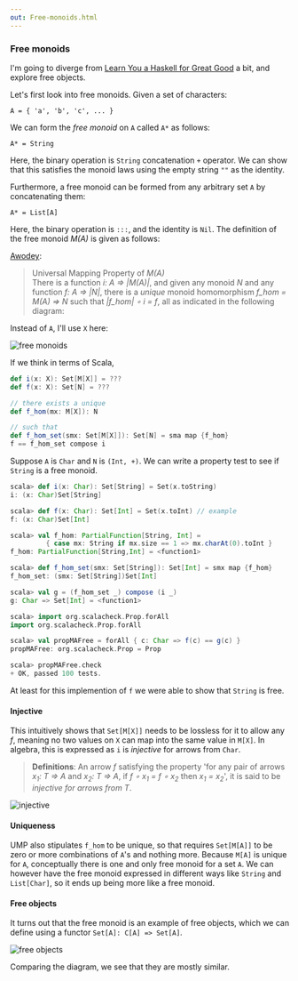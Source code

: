 ```yaml
---
out: Free-monoids.html
---
```


  [fafmm]: http://learnyouahaskell.com/for-a-few-monads-more
  [awodey]: http://www.amazon.com/Category-Theory-Oxford-Logic-Guides/dp/0199237182

### Free monoids

I'm going to diverge from [Learn You a Haskell for Great Good][fafmm] a bit,
and explore free objects.

Let's first look into free monoids. Given a set of characters:

```
A = { 'a', 'b', 'c', ... }
```

We can form the *free monoid* on `A` called `A*` as follows:

```
A* = String
```

Here, the binary operation is `String` concatenation `+` operator.
We can show that this satisfies the monoid laws using the empty string `""`
as the identity.

Furthermore, a free monoid can be formed from any arbitrary set `A` by concatenating them:

```
A* = List[A]
```

Here, the binary operation is `:::`, and the identity is `Nil`.
The definition of the free monoid *M(A)* is given as follows:

[Awodey][awodey]:

> Universal Mapping Property of *M(A)*<br>
> There is a function *i: A => |M(A)|*, and given any monoid *N*
> and any function *f: A => |N|*, there is a *unique* monoid homomorphism
> *f_hom = M(A) => N* such that 
> *|f_hom| ∘ i = f*, all as indicated in the following diagram:

Instead of `A`, I'll use `X` here:

![free monoids](files/day8-free-monoids.png)

If we think in terms of Scala,

```scala
def i(x: X): Set[M[X]] = ???
def f(x: X): Set[N] = ???

// there exists a unique
def f_hom(mx: M[X]): N

// such that
def f_hom_set(smx: Set[M[X]]): Set[N] = sma map {f_hom}
f == f_hom_set compose i
```

Suppose `A` is `Char` and `N` is `(Int, +)`.
We can write a property test to see if `String` is a free monoid.

```scala
scala> def i(x: Char): Set[String] = Set(x.toString)
i: (x: Char)Set[String]

scala> def f(x: Char): Set[Int] = Set(x.toInt) // example
f: (x: Char)Set[Int]

scala> val f_hom: PartialFunction[String, Int] = 
         { case mx: String if mx.size == 1 => mx.charAt(0).toInt }
f_hom: PartialFunction[String,Int] = <function1>

scala> def f_hom_set(smx: Set[String]): Set[Int] = smx map {f_hom}
f_hom_set: (smx: Set[String])Set[Int]

scala> val g = (f_hom_set _) compose (i _)
g: Char => Set[Int] = <function1>

scala> import org.scalacheck.Prop.forAll
import org.scalacheck.Prop.forAll

scala> val propMAFree = forAll { c: Char => f(c) == g(c) }
propMAFree: org.scalacheck.Prop = Prop

scala> propMAFree.check
+ OK, passed 100 tests.
```

At least for this implemention of `f` we were able to show that `String` is free.

#### Injective

This intuitively shows that `Set[M[X]]` needs to be lossless for it to allow any *f*,
meaning no two values on `X` can map into the same value in `M[X]`.
In algebra, this is expressed as `i` is *injective* for arrows from `Char`.

> **Definitions**: An arrow *f* satisfying the property 'for any pair of arrows *x<sub>1</sub>: T => A*
> and *x<sub>2</sub>: T => A*, if *f ∘ x<sub>1</sub> = f ∘ x<sub>2</sub>* then *x<sub>1</sub> = x<sub>2</sub>*',
> it is said to be *injective for arrows from T*.

![injective](file/day8-injective.png)

#### Uniqueness

UMP also stipulates `f_hom` to be unique, so that requires `Set[M[A]]` to be
zero or more combinations of `A`'s and nothing more.
Because `M[A]` is unique for `A`, conceptually there is one and only free monoid for a set `A`.
We can however have the free monoid expressed in different ways like `String` and `List[Char]`,
so it ends up being more like a free monoid.

#### Free objects

It turns out that the free monoid is an example of free objects,
which we can define using a functor `Set[A]: C[A] => Set[A]`.

![free objects](file/day8-free-objects.png)

Comparing the diagram, we see that they are mostly similar.
